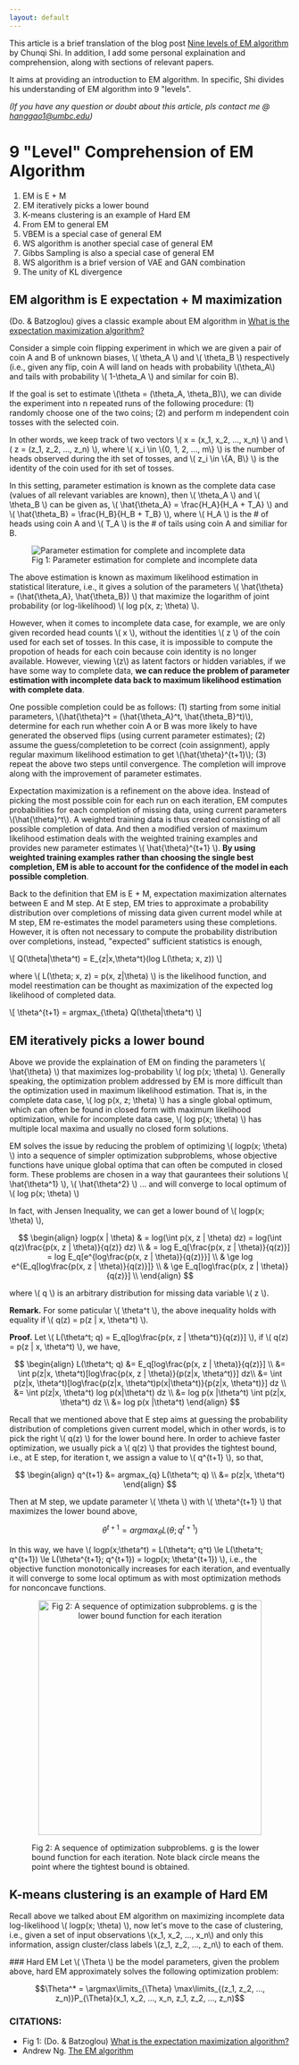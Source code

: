 ```yaml
---
layout: default
---
```


This article is a brief translation of the blog post [Nine levels of EM algorithm](http://mp.weixin.qq.com/s/NbM4sY93kaG5qshzgZzZIQ) by Chunqi Shi. 
In addition, I add some personal explaination and comprehension, along with sections of relevant papers. 

It aims at providing an introduction to EM algorithm. In specific, Shi divides his understanding of EM algorithm into 9 \"levels\". 

_(If you have any question or doubt about this article, pls contact me @ hanggao1@umbc.edu)_


# [](#header-1) 9 \"Level\" Comprehension of EM Algorithm  
1. EM is E + M
2. EM iteratively picks a lower bound
3. K-means clustering is an example of Hard EM
4. From EM to general EM
5. VBEM is a special case of general EM
6. WS algorithm is another special case of general EM
7. Gibbs Sampling is also a special case of general EM
8. WS algorithm is a brief version of VAE and GAN combination
9. The unity of KL divergence

## [](#header-2) EM algorithm is E expectation + M maximization

\(Do. & Batzoglou\) gives a classic example about EM algorithm in [What is the expectation maximization algorithm?](https://www.nature.com/articles/nbt1406#f1)

Consider a simple coin flipping experiment in which we are given a pair of coin A and B of unknown biases, \\( \theta_A \\) and \\( \theta_B \\) respectively \(i.e., 
given any flip, coin A will land on heads with probability \\(\theta_A\\) and tails with probability \\( 1-\theta_A \\) and similar for coin B\). 

If the goal is set to estimate \\(\theta = \(\theta_A, \theta_B\)\\), we can divide the experiment into n repeated runs of the following procedure: (1) randomly choose one of the two coins;
(2) and perform m independent coin tosses with the selected coin. 

In other words, we keep track of two vectors \\( x = \(x_1, x_2, ..., x_n\) \\) and \\( z = \(z_1, z_2, ..., z_n\) \\),
where \\( x_i \in \\{0, 1, 2, ..., m\\} \\) is the number of heads observed during the ith set of tosses, and \\( z_i \in \\{A, B\\} \\)
is the identity of the coin used for ith set of tosses.  

In this setting, parameter estimation is known as the complete data case (values of all relevant variables are known), then \\( \theta_A \\) and \\( \theta_B \\)
can be given as, \\( \hat{\theta_A} = \frac{H_A}{H_A + T_A} \\) and \\( \hat{\theta_B} = \frac{H_B}{H_B + T_B} \\), where  \\( H_A \\) is the # of heads using coin A and \\( T_A \\) is the # of tails using coin A and similiar for B. 

<figure>
  <img src="{{site.url}}/assets/images/em/image_1.gif" alt="Parameter estimation for complete and incomplete data"/>
  <figcaption>Fig 1: Parameter estimation for complete and incomplete data</figcaption>
</figure>

The above estimation is known as maximum likelihood estimation in statistical literature, i.e., it gives a solution of the parameters \\( \hat{\theta} = \(\hat{\theta_A}, \hat{\theta_B}\) \\) that
maximize the logarithm of joint probability (or log-likelihood) \\( log p\(x, z; \theta\) \\).

However, when it comes to incomplete data case, for example, we are only given recorded head counts \\( x \\), without the identities \\( z \\) of the coin used for each set of tosses. In this case, 
it is impossible to compute the propotion of heads for each coin because coin identity is no longer available. However, viewing \\(z\\) as latent factors or hidden variables, if we have some way to complete
data, **we can reduce the problem of parameter estimation with incomplete data back to maximum likelihood estimation with complete data**.

One possible completion could be as follows: (1) starting from some initial parameters, \\(\hat{\theta}^t = \(\hat{\theta_A}^t, \hat{\theta_B}^t\)\\), determine for each run whether coin A or B was more 
likely to have generated the observed flips (using current parameter estimates); (2) assume the guess/completetion to be correct (coin assignment), apply regular maximum likelihood estimation to get \\(\hat{\theta}^{t+1}\\); (3) repeat the above two steps until convergence. The completion will improve along with the improvement of parameter estimates. 

Expectation maximization is a refinement on the above idea. Instead of picking the most possible coin for each run on each iteration, EM computes probabilities for each completion of missing data, using
current parameters \\(\hat{\theta}^t\\). A weighted training data is thus created consisting of all possible completion of data. And then a modified version of maximum likelihood estimation deals with the 
weighted training examples and provides new parameter estimates \\( \hat{\theta}^{t+1} \\). **By using weighted training examples rather than choosing the single best completion, EM is able to account for 
the confidence of the model in each possible completion**.

Back to the definition that EM is E + M, expectation maximization alternates between E and M step. At E step, EM tries to approximate a probability distribution over completions of missing data given current
model while at M step, EM re-estimates the model parameters using these completions. However, it is often not necessary to compute the probability distribution over completions, instead, \"expected\" sufficient
statistics is enough,

\\[ Q(\theta\|\theta^t) = E_{z\|x,\theta^t}(log L(\theta; x, z)) \\]


where \\( L(\theta; x, z) = p(x, z\|\theta) \\) is the likelihood function, and model reestimation can be thought as maximization of the expected log likelihood of completed data. 


\\[ \theta^{t+1} = argmax_{\theta} Q(\theta\|\theta^t) \\]


## [](#header-2) EM iteratively picks a lower bound
Above we provide the explaination of EM on finding the parameters \\( \hat{\theta} \\) that maximizes log-probability \\( log p(x; \theta) \\). Generally speaking, the optimization problem addressed by EM is more difficult than the optimization used in maximum likelihood estimation. That is, in the complete data case, \\( log p(x, z; \theta) \\) has a single global optimum, which can often be found in closed form with maximum likelihood optimization, while for incomplete data case, \\( log p(x; \theta\) \\) has multiple local maxima and usually no closed form solutions.

EM solves the issue by reducing the problem of optimizing \\( logp(x; \theta) \\) into a sequence of simpler optimization subproblems, whose objective functions have unique global optima that can often be computed in closed form. These problems are chosen in a way that gaurantees their solutions \\( \hat{\theta^1} \\), \\( \hat{\theta^2} \\) ...  and will converge to local optimum of \\( log p(x; \theta) \\)

In fact, with Jensen Inequality, we can get a lower bound of \\( logp(x; \theta) \\), 

$$
\begin{align}
logp(x | \theta) & = log(\int p(x, z | \theta) dz) = log(\int q(z)\frac{p(x, z | \theta)}{q(z)} dz) \\ 
 				 & = log E_q[\frac{p(x, z | \theta)}{q(z)}] = log E_q[e^{log\frac{p(x, z | \theta)}{q(z)}}] \\
 				 & \ge log e^{E_q[log\frac{p(x, z | \theta)}{q(z)}]} \\
 				 & \ge E_q[log\frac{p(x, z | \theta)}{q(z)}] \\
 \end{align}
$$

where \\( q \\) is an arbitrary distribution for missing data variable \\( z \\). 

**Remark.** For some paticular \\( \theta^t \\), the above inequality holds with equality if \\( q(z) = p(z \| x, \theta^t) \\).

**Proof.** Let \\( L(\theta^t; q) = E_q[log\frac{p(x, z \| \theta^t)}{q(z)}] \\), if \\( q(z) = p(z \| x, \theta^t) \\), we have,

$$ 
\begin{align}
L(\theta^t; q) &= E_q[log\frac{p(x, z | \theta)}{q(z)}] \\
			   &= \int p(z|x, \theta^t)[log\frac{p(x, z | \theta)}{p(z|x, \theta^t)}] dz\\
			   &= \int p(z|x, \theta^t)[log\frac{p(z|x, \theta^t)p(x|\theta^t)}{p(z|x, \theta^t)}] dz \\
			   &= \int p(z|x, \theta^t) log p(x|\theta^t) dz \\
			   &= log p(x |\theta^t) \int p(z|x, \theta^t) dz \\
			   &= log p(x |\theta^t)
\end{align}
$$

Recall that we mentioned above that E step aims at guessing the probability distribution of completions given current model, which in other words, is to pick the right \\( q(z) \\) for the lower
bound here. In order to achieve faster optimization, we usually pick a \\( q(z) \\) that provides the tightest bound, i.e., at E step, for iteration t, we assign a value to \\( q^{t+1} \\), so that,

$$ 
\begin{align}
q^{t+1} &= argmax_{q} L(\theta^t; q) \\
		&= p(z|x, \theta^t)
\end{align}
$$

Then at M step, we update parameter \\( \theta \\) with \\( \theta^{t+1} \\) that maximizes the lower bound above,

$$ \theta^{t+1} = argmax_{\theta} L(\theta; q^{t+1}) $$

In this way, we have \\( logp(x;\theta^t) = L(\theta^t; q^t) \le L(\theta^t; q^{t+1}) \le L(\theta^{t+1}; q^{t+1}) = logp(x; \theta^{t+1}) \\), i.e., the objective function monotonically increases for each iteration, and eventually it will converge to some local optimum as with most optimization methods for nonconcave functions.

<figure>
<p align="center"> 
  <img src="{{site.url}}/assets/images/em/image_2.jpeg" alt="Fig 2: A sequence of optimization subproblems. g is the lower bound function for each iteration" width="400" height="420"/>
</p>
  <figcaption>Fig 2: A sequence of optimization subproblems. g is the lower bound function for each iteration. Note black circle means the point where the tightest bound is obtained.</figcaption>
</figure>

## [](#header-2) K-means clustering is an example of Hard EM
Recall above we talked about EM algorithm on maximizing incomplete data log-likelihood \\( logp(x; \theta) \\), now let's move to the case of clustering, i.e., given a set of input observations 
\\(x_1, x_2, ..., x_n\\) and only this information, assign cluster/class labels \\(z_1, z_2, ..., z_n\\) to each of them.

###[](#header-3) Hard EM
Let \\( \Theta \\) be the model parameters, given the problem above, hard EM approximately solves the following optimization problem:

$$\Theta^* = \argmax\limits_{\Theta} \max\limits_{(z_1, z_2, ..., z_n)}P_{\Theta}(x_1, x_2, ..., x_n, z_1, z_2, ..., z_n)$$


### [](#header-3) CITATIONS:
* Fig 1: \(Do. & Batzoglou\) [What is the expectation maximization algorithm?](https://www.nature.com/articles/nbt1406#f1)
* Andrew Ng. [The EM algorithm](http://cs229.stanford.edu/notes/cs229-notes8.pdf)
